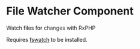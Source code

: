 # File Watcher Component

Watch files for changes with RxPHP

Requires [fswatch](https://github.com/emcrisostomo/fswatch) to be installed.
